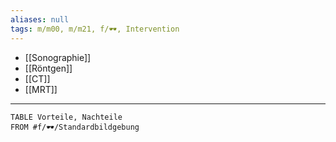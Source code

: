 ```yaml
---
aliases: null
tags: m/m00, m/m21, f/🕶️, Intervention
---
```

- [[Sonographie]]
- [[Röntgen]]
- [[CT]]
- [[MRT]]
---
```dataview
TABLE Vorteile, Nachteile
FROM #f/🕶️/Standardbildgebung 
```